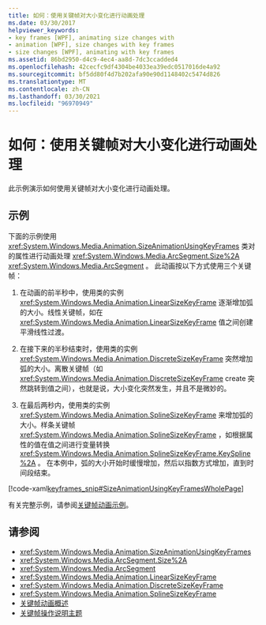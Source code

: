 ```yaml
---
title: 如何：使用关键帧对大小变化进行动画处理
ms.date: 03/30/2017
helpviewer_keywords:
- key frames [WPF], animating size changes with
- animation [WPF], size changes with key frames
- size changes [WPF], animating with key frames
ms.assetid: 86bd2950-d4c9-4ec4-aa8d-7dc3ccadded4
ms.openlocfilehash: 42cecfc9df4304be4033ea39edc0517016de4a92
ms.sourcegitcommit: bf5dd80f4d7b202afa90e90d1148402c5474d826
ms.translationtype: MT
ms.contentlocale: zh-CN
ms.lasthandoff: 03/30/2021
ms.locfileid: "96970949"
---
```

# <a name="how-to-animate-size-changes-by-using-key-frames"></a>如何：使用关键帧对大小变化进行动画处理
此示例演示如何使用关键帧对大小变化进行动画处理。  
  
## <a name="example"></a>示例  
 下面的示例使用 <xref:System.Windows.Media.Animation.SizeAnimationUsingKeyFrames> 类对的属性进行动画处理 <xref:System.Windows.Media.ArcSegment.Size%2A> <xref:System.Windows.Media.ArcSegment> 。 此动画按以下方式使用三个关键帧：  
  
1. 在动画的前半秒中，使用类的实例 <xref:System.Windows.Media.Animation.LinearSizeKeyFrame> 逐渐增加弧的大小。线性关键帧，如在 <xref:System.Windows.Media.Animation.LinearSizeKeyFrame> 值之间创建平滑线性过渡。  
  
2. 在接下来的半秒结束时，使用类的实例 <xref:System.Windows.Media.Animation.DiscreteSizeKeyFrame> 突然增加弧的大小。离散关键帧（如 <xref:System.Windows.Media.Animation.DiscreteSizeKeyFrame> create 突然跳转到值之间），也就是说，大小变化突然发生，并且不是微妙的。  
  
3. 在最后两秒内，使用类的实例 <xref:System.Windows.Media.Animation.SplineSizeKeyFrame> 来增加弧的大小。样条关键帧 <xref:System.Windows.Media.Animation.SplineSizeKeyFrame> ，如根据属性的值在值之间进行变量转换 <xref:System.Windows.Media.Animation.SplineSizeKeyFrame.KeySpline%2A> 。 在本例中，弧的大小开始时缓慢增加，然后以指数方式增加，直到时间段结束。  
  
 [!code-xaml[keyframes_snip#SizeAnimationUsingKeyFramesWholePage](~/samples/snippets/xaml/VS_Snippets_Wpf/keyframes_snip/XAML/SizeAnimationUsingKeyFramesExample.xaml#sizeanimationusingkeyframeswholepage)]  
  
 有关完整示例，请参阅[关键帧动画示例](https://github.com/microsoft/WPF-Samples/tree/master/Animation/KeyFrameAnimation)。  
  
## <a name="see-also"></a>请参阅

- <xref:System.Windows.Media.Animation.SizeAnimationUsingKeyFrames>
- <xref:System.Windows.Media.ArcSegment.Size%2A>
- <xref:System.Windows.Media.ArcSegment>
- <xref:System.Windows.Media.Animation.LinearSizeKeyFrame>
- <xref:System.Windows.Media.Animation.DiscreteSizeKeyFrame>
- <xref:System.Windows.Media.Animation.SplineSizeKeyFrame>
- [关键帧动画概述](key-frame-animations-overview.md)
- [关键帧操作说明主题](key-frame-animation-how-to-topics.md)
